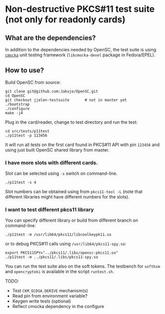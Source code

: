 # Non-destructive PKCS#11 test suite (not only for readonly cards)

## What are the dependencies?

In addition to the dependencies needed by OpenSC, the test suite is
using  [`cmocka`](https://cmocka.org/) unit testing framework
(`libcmocka-devel` package in Fedora/EPEL).

## How to use?

Build OpenSC from source:

    git clone git@github.com:Jakuje/OpenSC.git
    cd OpenSC
    git checkout jjelen-testsuite		# not in master yet
    ./bootstrap
    ./configure
    make -j4

Plug in the card/reader, change to test directory and run the test:

    cd src/tests/p11test
    ./p11test -p 123456

It will run all tests on the first card found in PKCS#11 API
with pin `123456` and using just built OpenSC shared library from master.

### I have more slots with different cards.

Slot can be selected using `-s` switch on command-line.

    ./p11test -s 4

Slot numbers can be obtained using from `pkcs11-tool -L` (note that different
libraries might have different numbers for the slots).

### I want to test different pkcs11 library

You can specify different library or build from different branch
on command-line:

    ./p11test -m /usr/lib64/pkcs11/libcoolkeypk11.so

or to debug PKCS#11 calls using `/usr/lib64/pkcs11-spy.so`:

    export PKCS11SPY="../pkcs11/.libs/opensc-pkcs11.so"
    ./p11test -m ../pkcs11/.libs/pkcs11-spy.so

You can run the test suite also on the soft tokens. The testbench for
`softhsm` and `opencryptoki` is available in the script `runtest.sh`.

TODO:

 * Test `CKM_ECDSA_DERIVE` mechanism(s)
 * Read pin from environment variable?
 * Keygen write tests (optional)
 * Reflect cmocka dependency in the configure
